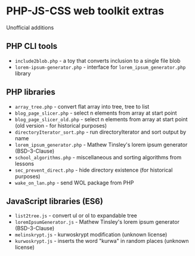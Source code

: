 # PHP-JS-CSS web toolkit extras
Unofficial additions

## PHP CLI tools
* `include2blob.php` - a toy that converts inclusion to a single file blob
* `lorem-ipsum-generator.php` - interface for `lorem_ipsum_generator.php` library

## PHP libraries
* `array_tree.php` - convert flat array into tree, tree to list
* `blog_page_slicer.php` - select n elements from array at start point
* `blog_page_slicer_old.php` - select n elements from array at start point (old version - for historical purposes)
* `directoryIterator_sort.php` - run directoryIterator and sort output by name
* `lorem_ipsum_generator.php` - Mathew Tinsley's lorem ipsum generator (BSD-3-Clause)
* `school_algorithms.php` - miscellaneous and sorting algorithms from lessons
* `sec_prevent_direct.php` - hide directory existence (for historical purposes)
* `wake_on_lan.php` - send WOL package from PHP

## JavaScript libraries (ES6)
* `list2tree.js` - convert ul or ol to expandable tree
* `loremIpsumGenerator.js` - Mathew Tinsley's lorem ipsum generator (BSD-3-Clause)
* `melinskrypt.js` - kurwoskrypt modification (unknown license)
* `kurwoskrypt.js` - inserts the word "kurwa" in random places (unknown license)
